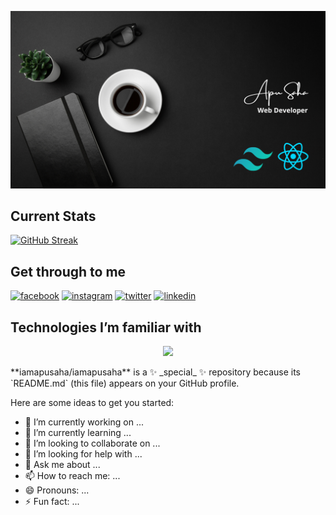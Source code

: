 
![Screenshot of a comment on a GitHub issue showing an image, added in the Markdown, of an Octocat smiling and raising a tentacle.](https://github.com/iamapusaha/iamapusaha/blob/main/assets/Apu_Saha.png?raw=true)

## Current Stats
[![GitHub Streak](https://github-readme-streak-stats.herokuapp.com?user=iamapusaha&theme=dark&hide_border=true&card_width=1000)](https://git.io/streak-stats)

## Get through to me
<!-- display the social media buttons in your README -->

[![facebook](https://github.com/shikhar1020jais1/Git-Social/blob/master/Icons/Facebook.png (Facebook))][1]
[![instagram](https://github.com/shikhar1020jais1/Git-Social/blob/master/Icons/Instagram.png (Instagram))][2]
[![twitter](https://github.com/shikhar1020jais1/Git-Social/blob/master/Icons/Twitter.png (Twitter))][3]
[![linkedin](https://github.com/shikhar1020jais1/Git-Social/blob/master/Icons/LinkedIn.png (LinkedIn))][4]

<!-- To Link your profile to the media buttons -->

[1]: https://www.facebook.com/apusahainfo
[2]: https://www.instagram.com/apusaha_unofficial/
[3]: https://twitter.com/iamapusaha
[4]: https://www.linkedin.com/in/apusaha/

## Technologies I’m familiar with
<p align="center">
  <a href="https://skillicons.dev">
    <img src="https://skillicons.dev/icons?i=html,css,bootstrap,tailwind,js,react,vite,node,express,mongodb,firebase,vercel" />
  </a>
</p>
**iamapusaha/iamapusaha** is a ✨ _special_ ✨ repository because its `README.md` (this file) appears on your GitHub profile.

Here are some ideas to get you started:

- 🔭 I’m currently working on ...
- 🌱 I’m currently learning ...
- 👯 I’m looking to collaborate on ...
- 🤔 I’m looking for help with ...
- 💬 Ask me about ...
- 📫 How to reach me: ...
- 😄 Pronouns: ...
- ⚡ Fun fact: ...

